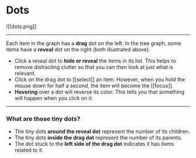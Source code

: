 # Dots

![[dots.png]]

---
Each item in the graph has a **drag** dot on the left. In the tree graph, some items have a **reveal** dot on the right (both illustrated above).

- Click a reveal dot to **hide or reveal** the items in its list. This helps to remove distracting clutter so that you can then look at just what is relevant.
- Click on the drag dot to [[select]] an item. However, when you hold the mouse down for half a second, the item will become the [[focus]].
- **Hovering** over a dot will reverse its color. This tells you that something will happen when you click on it.
---
### What are those tiny dots?

- The tiny dots **around the reveal dot** represent the number of its children.
- The tiny dots **inside the drag dot** represent the number of its parents.
- The dot stuck to the **left side of the drag dot** indicates it has items related to it.